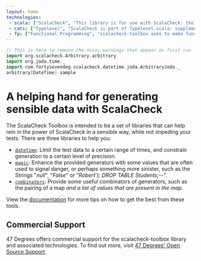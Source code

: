 ```yaml
---
layout: home
technologies:
 - scala: ["ScalaCheck", "This library is for use with ScalaCheck: the property-based testing framework for Scala."]
 - cats: ["Typelevel", "ScalaCheck is part of Typelevel.scala: supplements to the standard library, and much more."]
 - fp: ["Functional Programming", "scalacheck-toolbox aims to make functional programming easier to understand and more accessible to all."]
---
```


```scala mdoc:invisible
// This is here to remove the noisy warnings that appear on first run
import org.scalacheck.Arbitrary.arbitrary
import org.joda.time._
import com.fortysevendeg.scalacheck.datetime.joda.ArbitraryJoda._
arbitrary[DateTime].sample
```

# A helping hand for generating sensible data with ScalaCheck
The ScalaCheck Toolbox is intended to be a set of libraries that can help rein in the power of ScalaCheck in a sensible way, while not impeding your tests. There are three libraries to help you:

  * [`datetime`](/scalacheck-toolbox/docs/datetime/): Limit the test data to a certain range of times, and constrain generation to a certain level of precision.
  * [`magic`](/scalacheck-toolbox/docs/magic/): Enhance the provided generators with some values that are often used to signal danger, or perhaps something more sinister, such as the Strings "_null_", "_False_" or "_Robert'); DROP TABLE Students;--_".
  * [`combinators`](/scalacheck-toolbox/docs/combinators): Provide some useful combinators of generators, such as the pairing of a map _and a list of values that are present in the map_.


View the [documentation](/scalacheck-toolbox/docs) for more tips on how to get the best from these tools.

## Commercial Support

47 Degrees offers commercial support for the scalacheck-toolbox library and associated technologies. To find out more, visit [47 Degrees' Open Source Support](https://www.47deg.com/services/open-source-support/).